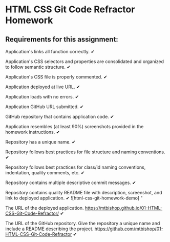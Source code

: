 # HTML CSS Git Code Refractor Homework

## Requirements for this assignment:

Application's links all function correctly. ✔

Application's CSS selectors and properties are consolidated and organized to follow semantic structure. ✔

Application's CSS file is properly commented. ✔

Application deployed at live URL. ✔

Application loads with no errors. ✔

Application GitHub URL submitted. ✔

GitHub repository that contains application code. ✔

Application resembles (at least 90%) screenshots provided in the homework instructions. ✔

Repository has a unique name. ✔

Repository follows best practices for file structure and naming conventions. ✔

Repository follows best practices for class/id naming conventions, indentation, quality comments, etc. ✔

Repository contains multiple descriptive commit messages. ✔

Repository contains quality README file with description, screenshot, and link to deployed application. ✔
![html-css-git-homework-demo] "

The URL of the deployed application. https://mtbishop.github.io/01-HTML-CSS-Git-Code-Refractor/ ✔

The URL of the GitHub repository. Give the repository a unique name and include a README describing the project. 
https://github.com/mtbishop/01-HTML-CSS-Git-Code-Refractor ✔
